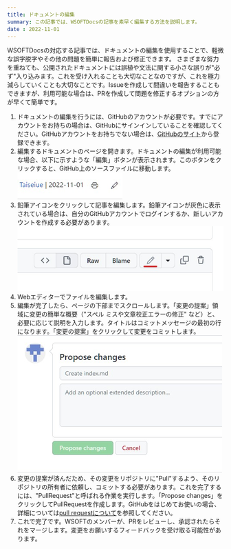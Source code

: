 ```yaml
---
title: ドキュメントの編集
summary: この記事では、WSOFTDocsの記事を素早く編集する方法を説明します。
date : 2022-11-01
---
```


WSOFTDocsの対応する記事では、ドキュメントの編集を使用することで、軽微な誤字脱字やその他の問題を簡単に報告および修正できます。
さまざまな努力を重ねても、公開されたドキュメントには誤植や文法に関する小さな誤りが"必ず"入り込みます。これを受け入れることも大切なことなのですが、これを極力減らしていくことも大切なことです。Issueを作成して間違いを報告することもできますが、利用可能な場合は、PRを作成して問題を修正するオプションの方が早くて簡単です。

1. ドキュメントの編集を行うには、GitHubのアカウントが必要です。すでにアカウントをお持ちの場合は、GitHubにサインインしていることを確認してください。GitHubアカウントをお持ちでない場合は、[GitHubのサイト](https://github.com/join)から登録できます。
2. 編集するドキュメントのページを開きます。ドキュメントの編集が利用可能な場合、以下に示すような「編集」ボタンが表示されます。このボタンをクリックすると、GitHub上のソースファイルに移動します。![「編集」ボタン](media/1.jpg)
3. 鉛筆アイコンをクリックして記事を編集します。鉛筆アイコンが灰色に表示されている場合は、自分のGitHubアカウントでログインするか、新しいアカウントを作成する必要があります。![鉛筆アイコン](media/2.jpg)
4. Webエディターでファイルを編集します。
5. 編集が完了したら、ページの下部までスクロールします。「変更の提案」領域に変更の簡単な概要（"スペル ミスや文章校正エラーの修正" など）と、必要に応じて説明を入力します。タイトルはコミットメッセージの最初の行になります。「変更の提案」をクリックして変更をコミットします。![変更の提案](media/3.jpg)
6. 変更の提案が済んだため、その変更をリポジトリに"Pull"するよう、そのリポジトリの所有者に依頼し、コミットする必要があります。これを完了するには、"PullRequest"と呼ばれる作業を実行します。「Propose changes」をクリックしてPullRequestを作成します。GitHubをはじめてお使いの場合、詳細については[pull requestについて](https://docs.github.com/ja/pull-requests/collaborating-with-pull-requests/proposing-changes-to-your-work-with-pull-requests/about-pull-requests)を参照してください。
7. これで完了です。WSOFTのメンバーが、PRをレビューし、承認されたらそれをマージします。変更をお願いするフィードバックを受け取る可能性があります。